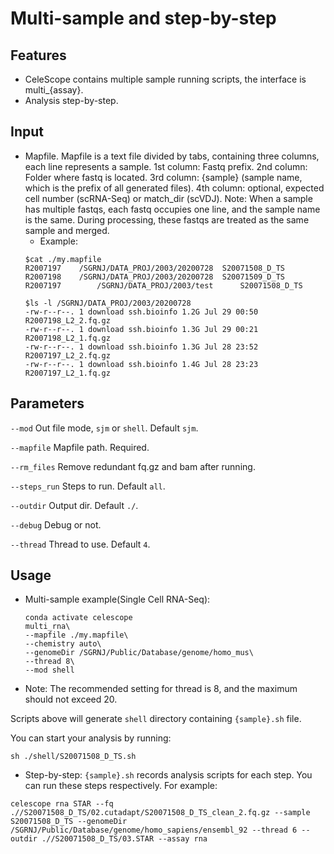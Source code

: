 # Multi-sample and step-by-step

## Features
- CeleScope contains multiple sample running scripts, the interface is multi_{assay}.
- Analysis step-by-step.

## Input
- Mapfile. Mapfile is a text file divided by tabs, containing three columns, each line represents a sample.
1st column: Fastq prefix.
2nd column: Folder where fastq is located.
3rd column: {sample} (sample name, which is the prefix of all generated files).
4th column: optional, expected cell number (scRNA-Seq) or match_dir (scVDJ).
Note: When a sample has multiple fastqs, each fastq occupies one line, and the sample name is the same. During processing, these fastqs are treated as the same sample and merged.
	- Example:
	```
	$cat ./my.mapfile
	R2007197	/SGRNJ/DATA_PROJ/2003/20200728	S20071508_D_TS
	R2007198	/SGRNJ/DATA_PROJ/2003/20200728	S20071509_D_TS
	R2007197        /SGRNJ/DATA_PROJ/2003/test      S20071508_D_TS

	$ls -l /SGRNJ/DATA_PROJ/2003/20200728
	-rw-r--r--. 1 download ssh.bioinfo 1.2G Jul 29 00:50 R2007198_L2_2.fq.gz
	-rw-r--r--. 1 download ssh.bioinfo 1.3G Jul 29 00:21 R2007198_L2_1.fq.gz
	-rw-r--r--. 1 download ssh.bioinfo 1.3G Jul 28 23:52 R2007197_L2_2.fq.gz
	-rw-r--r--. 1 download ssh.bioinfo 1.4G Jul 28 23:23 R2007197_L2_1.fq.gz
	```

## Parameters

`--mod` Out file mode, `sjm` or `shell`. Default `sjm`.

`--mapfile` Mapfile path. Required.

`--rm_files` Remove redundant fq.gz and bam after running.

`--steps_run` Steps to run. Default `all`.

`--outdir` Output dir. Default `./`.

`--debug` Debug or not.

`--thread` Thread to use. Default `4`.

## Usage
- Multi-sample example(Single Cell RNA-Seq):

	```
	conda activate celescope
	multi_rna\
 	--mapfile ./my.mapfile\
 	--chemistry auto\
 	--genomeDir /SGRNJ/Public/Database/genome/homo_mus\
 	--thread 8\
 	--mod shell
 	```

 - Note: The recommended setting for thread is 8, and the maximum should not exceed 20.

 Scripts above will generate `shell` directory containing `{sample}.sh` file.

 You can start your analysis by running:
 ```
 sh ./shell/S20071508_D_TS.sh
 ```

 - Step-by-step:
 `{sample}.sh` records analysis scripts for each step. You can run these steps respectively. For example:
 ```
 celescope rna STAR --fq .//S20071508_D_TS/02.cutadapt/S20071508_D_TS_clean_2.fq.gz --sample S20071508_D_TS --genomeDir /SGRNJ/Public/Database/genome/homo_sapiens/ensembl_92 --thread 6 --outdir .//S20071508_D_TS/03.STAR --assay rna
 ```
 
